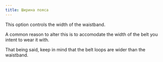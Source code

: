 ```yaml
---
title: Ширина пояса
---
```


This option controls the width of the waistband.

A common reason to alter this is to accomodate the width of the belt you intent to wear it with.

That being said, keep in mind that the belt loops are wider than the waistband.
